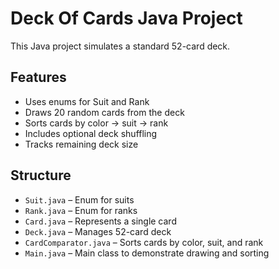 # Deck Of Cards Java Project

This Java project simulates a standard 52-card deck.

## Features

- Uses enums for Suit and Rank
- Draws 20 random cards from the deck
- Sorts cards by color → suit → rank
- Includes optional deck shuffling
- Tracks remaining deck size

## Structure

- `Suit.java` – Enum for suits
- `Rank.java` – Enum for ranks
- `Card.java` – Represents a single card
- `Deck.java` – Manages 52-card deck
- `CardComparator.java` – Sorts cards by color, suit, and rank
- `Main.java` – Main class to demonstrate drawing and sorting
